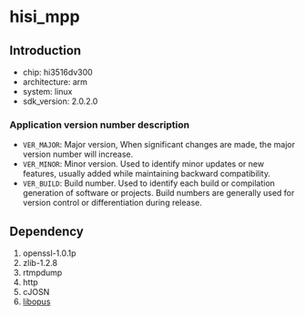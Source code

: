 # hisi_mpp

## Introduction

- chip: hi3516dv300
- architecture: arm
- system: linux
- sdk_version: 2.0.2.0

### Application version number description

- `VER_MAJOR`: Major version, When significant changes are made, the major version number will increase.
- `VER_MINOR`: Minor version. Used to identify minor updates or new features, usually added while maintaining backward compatibility.
- `VER_BUILD`: Build number. Used to identify each build or compilation generation of software or projects. Build numbers are generally used for version control or differentiation during release.

## Dependency

1. openssl-1.0.1p
2. zlib-1.2.8
3. rtmpdump
4. http
5. cJOSN
6. [libopus](https://www.opus-codec.org/)
